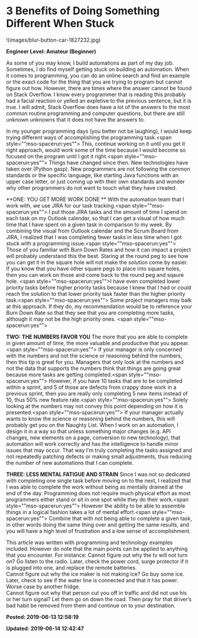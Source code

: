 # 3 Benefits of Doing Something Different When Stuck

!(images/blur-button-car-1827232.jpg)

**Engineer Level: Amateur (Beginner)** 

 As some of you may know, I build automations as part of my day job. Sometimes, I do find myself getting stuck on building an automation. When it comes to programming, you can do an online search and find an example or the exact code for the thing that you are trying to program but cannot figure out how. However, there are times where the answer cannot be found on Stack Overflow. I know every programmer that is reading this probably had a facial reaction or yelled an expletive to the previous sentence, but it is true. I will admit, Stack Overflow does have a lot of the answers to the most common routine programming and computer questions, but there are still unknown unknowns that it does not have the answers to.  
  
 In my younger programming days (you better not be laughing), I would keep trying different ways of accomplishing the programming task.<span style=""mso-spacerun:yes""> </span>This, continue working on it until you get it right approach, would work some of the time because I would become so focused on the program until I got it right.<span style=""mso-spacerun:yes""> </span>Things have changed since then. New technologies have taken over (Python gasp). New programmers are not following the common standards or the specific language, like starting Java functions with an upper case letter, or just coming up with their own standards and wonder why other programmers do not want to touch what they have created.  
  
 **ONE: YOU GET MORE WORK DONE **
 With the automation team that I work with, we use JIRA for our task tracking.<span style=""mso-spacerun:yes""> </span>I put those JIRA tasks and the amount of time I spend on each task on my Outlook calendar, so that I can get a visual of how much time that I have spent on a given task in comparison to my week. By combining the visual from Outlook calendar and the Scrum Board from JIRA, I realized that I was completing fewer tasks in less time when I got stuck with a programming issue.<span style=""mso-spacerun:yes""> </span>Those of you familiar with Burn Down Rates and how it can impact a project will probably understand this the best.
 Staring at the round peg to see how you can get it in the square hole will not make the solution come by easier. If you know that you have other square pegs to place into square holes, then you can work on those and come back to the round peg and sqaure hole. <span style=""mso-spacerun:yes""></span>I have even completed lower priority tasks before higher priority tasks because I knew that I had or could reach the solution to that lower priority task faster than the higher priority task.<span style=""mso-spacerun:yes""> </span>Some project managers may balk at this approach. If they do, my recommendation would be to reference your Burn Down Rate so that they see that you are completing more tasks, although it may not be the high priority ones. <span style=""mso-spacerun:yes""></span> 
  
 **TWO: THE NUMBERS FAVOR YOU**
 The more that you are able to complete in given amount of time, the more valuable and productive that you appear.<span style=""mso-spacerun:yes""> </span>If your manager is only concerned with the numbers and not the science or reasoning behind the numbers, then this tip is great for you. Managers that only look at the numbers and not the data that supports the numbers think that things are going great because more tasks are getting completed.<span style=""mso-spacerun:yes""> </span>However, if you have 10 tasks that are to be completed within a sprint, and 5 of those are defects from crappy done work in a previous sprint, then you are really only completing 5 new items instead of 10, thus 50% new feature rate.<span style=""mso-spacerun:yes""> </span>Solely looking at the numbers may not convey this point depending on how it is presented.<span style=""mso-spacerun:yes""> </span>If your manager actually wants to know the science or reasoning behind the numbers, this will probably get you on the Naughty List. When I work on an automation, I design it in a way so that unless something major changes (e.g. API changes, new elements on a page, conversion to new technology), that automation will work correctly and has the intelligence to handle minor issues that may occur. That way I’m truly completing the tasks assigned and not repeatedly patching defects or making small adjustments, thus reducing the number of new automations that I can complete.  
  
 **THREE: LESS MENTAL FATIGUE AND STRAIN**
 Since I was not so dedicated with completing one single task before moving on to the next, I realized that I was able to complete the work without being as mentally drained at the end of the day. Programming does not require much physical effort as most programmers either stand or sit in one spot while they do their work.<span style=""mso-spacerun:yes""> </span>However the ability to be able to assemble things in a logical fashion takes a lot of mental effort.<span style=""mso-spacerun:yes""> </span>Combine that with not being able to complete a given task, in other words doing the same thing over and getting the same results, and you will have a high level of frustration and a low sense of accomplishment.  
  
 
 This article was written with programming and technology examples included. However do note that the main points can be applied to anything that you encounter.  For instance:
 Cannot figure out why the tv will not turn on? Go listen to the radio. Later, check the power cord, surge protector if it is plugged into one, and replace the remote batteries.<br>Cannot figure out why the ice maker is not making ice? Go buy some ice. Later, check to see if the water line is connected and that it has power. Worse case by another fridge.<br>Cannot figure out why that person cut you off in traffic and did not use his or her turn signal? Let them go on down the road. Then pray for that driver’s bad habit be removed from them and continue on to your destination.  
 


**Posted: 2019-06-13 12:58:19** 

**Updated: 2019-06-14 12:42:47** 


